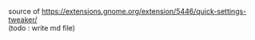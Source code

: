 
source of https://extensions.gnome.org/extension/5446/quick-settings-tweaker/  
(todo : write md file)
